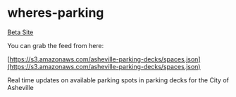 # wheres-parking

[Beta Site](http://cityofasheville.github.io/wheres-parking)

You can grab the feed from here:

[https://s3.amazonaws.com/asheville-parking-decks/spaces.json](https://s3.amazonaws.com/asheville-parking-decks/spaces.json)

Real time updates on available parking spots in parking decks for the City of Asheville
